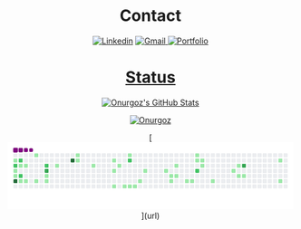 <div align="center">
<h1>Contact</h1>


<a href="https://www.linkedin.com/in/onurgoz/"><img title="Linkedin" src="https://img.shields.io/badge/-Linkedin-c14438?style=flat-square&logo=Linkedin&logoColor=white&link=https://www.linkedin.com/in/onurgoz"></a>
<a href="mailto:onurgoz98@gmail.com">
<img title="Gmail" 
src="https://img.shields.io/badge/-onurgoz98@gmail.com-c14438?style=flat-square&logo=Gmail&logoColor=white&link=mailto:onurgoz98@gmail.com">
</a>
 <a href="https://www.onurgoz.com">
<img title="Portfolio" src="https://img.shields.io/badge/-www.onurgoz.com-c14438?style=flat-square&logo=&logoColor=white&link=www.onurgoz.com">



 <h1>Status</h1>
 <p align="center">
  <img src="https://github-readme-stats.vercel.app/api?username=onurgoz&&show_icons=true&theme=dark&line_height=27&v=5" alt="Onurgoz's GitHub Stats" /><br>
 </p>
 <p align="center">
 <a href="https://github.com/onurgoz"><img title="Onurgoz" src="https://github-readme-stats.vercel.app/api/top-langs/?username=onurgoz&layout=compact&theme=dark"></a><br>
</p>
[<div  align="center"> <img src="https://github.com/onurgoz/onurgoz/blob/output/github-contribution-grid-snake.gif" /></div>](url)
</div>
